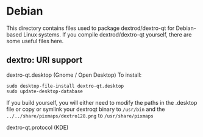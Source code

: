 
Debian
====================
This directory contains files used to package dextrod/dextro-qt
for Debian-based Linux systems. If you compile dextrod/dextro-qt yourself, there are some useful files here.

## dextro: URI support ##


dextro-qt.desktop  (Gnome / Open Desktop)
To install:

	sudo desktop-file-install dextro-qt.desktop
	sudo update-desktop-database

If you build yourself, you will either need to modify the paths in
the .desktop file or copy or symlink your dextroqt binary to `/usr/bin`
and the `../../share/pixmaps/dextro128.png` to `/usr/share/pixmaps`

dextro-qt.protocol (KDE)

